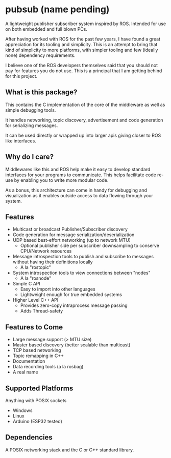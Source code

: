 # pubsub (name pending)
A lightweight publisher subscriber system inspired by ROS. Intended for use on both embedded and full blown PCs.

After having worked with ROS for the past few years, I have found a great appreciation for its tooling and simplicity. 
This is an attempt to bring that kind of simplicity to more platforms, with simpler tooling and few (ideally none) dependency requirements.

I believe one of the ROS developers themselves said that you should not pay for features you do not use. 
This is a principal that I am getting behind for this project.

## What is this package?

This contains the C implementation of the core of the middleware as well as simple debugging tools.

It handles networking, topic discovery, advertisement and code generation for serializing messages.

It can be used directly or wrapped up into larger apis giving closer to ROS like interfaces.

## Why do I care?

Middlewares like this and ROS help make it easy to develop standard interfaces for your programs to communicate. 
This helps facilitate code re-use by enabling you to write more modular code. 

As a bonus, this architecture can come in handy for debugging and visualization as it enables outside access to data flowing through your system.

## Features

* Multicast or broadcast Publisher/Subscriber discovery
* Code generation for message serialization/deserialization
* UDP based best-effort networking (up to network MTU)
  * Optional publisher side per subscriber downsampling to conserve CPU/Network resources
* Message introspection tools to publish and subscribe to messages without having their definitions locally
  * A la "rostopic"
* System introspection tools to view connections between "nodes"
  * A la "rosnode"
* Simple C API
  * Easy to import into other languages
  * Lightweight enough for true embedded systems
* Higher Level C++ API
  * Provides zero-copy intraprocess message passing
  * Adds Thread-safety

## Features to Come

* Large message support (> MTU size)
* Master based discovery (better scalable than multicast)
* TCP based networking
* Topic remapping in C++
* Documentation
* Data recording tools (a la rosbag)
* A real name

## Supported Platforms

Anything with POSIX sockets
- Windows
- Linux
- Arduino (ESP32 tested)

## Dependencies

A POSIX networking stack and the C or C++ standard library.
